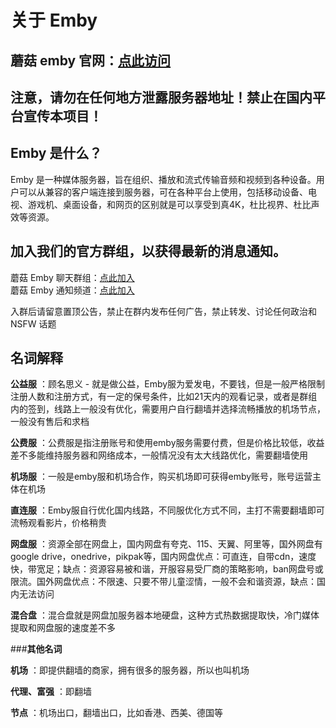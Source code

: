 # 关于 Emby

## 蘑菇 emby 官网：[点此访问](https://mooguu.xyz/)

## **注意，请勿在任何地方泄露服务器地址！禁止在国内平台宣传本项目！**

## **Emby 是什么？**

Emby 是一种媒体服务器，旨在组织、播放和流式传输音频和视频到各种设备。用户可以从兼容的客户端连接到服务器，可在各种平台上使用，包括移动设备、电视、游戏机、桌面设备，和网页的区别就是可以享受到真4K，杜比视界、杜比声效等资源。

## **加入我们的官方群组，以获得最新的消息通知。**

蘑菇 Emby 聊天群组：[点此加入](https://t.me/mooguu_group)  
蘑菇 Emby 通知频道：[点此加入](https://t.me/mooguu_channel)

入群后请留意置顶公告，禁止在群内发布任何广告，禁止转发、讨论任何政治和 NSFW 话题

## **名词解释**
**公益服** ：顾名思义 - 就是做公益，Emby服为爱发电，不要钱，但是一般严格限制注册人数和注册方式，有一定的保号条件，比如21天内的观看记录，或者是群组内的签到，线路上一般没有优化，需要用户自行翻墙并选择流畅播放的机场节点，一般没有售后和求档

**公费服** ：公费服是指注册账号和使用emby服务需要付费，但是价格比较低，收益差不多能维持服务器和网络成本，一般情况没有太大线路优化，需要翻墙使用

**机场服** ：一般是emby服和机场合作，购买机场即可获得emby账号，账号运营主体在机场

**直连服** ：Emby服自行优化国内线路，不同服优化方式不同，主打不需要翻墙即可流畅观看影片，价格稍贵

**网盘服** ：资源全部在网盘上，国内网盘有夸克、115、天翼、阿里等，国外网盘有google drive，onedrive，pikpak等，国内网盘优点：可直连，自带cdn，速度快，带宽足；缺点：资源容易被和谐，开服容易受厂商的策略影响，ban网盘号或限流。国外网盘优点：不限速、只要不带儿童涩情，一般不会和谐资源，缺点：国内无法访问

**混合盘** ：混合盘就是网盘加服务器本地硬盘，这种方式热数据提取快，冷门媒体提取和网盘服的速度差不多

###**其他名词**

**机场** ：即提供翻墙的商家，拥有很多的服务器，所以也叫机场

**代理、富强** ：即翻墙

**节点** ：机场出口，翻墙出口，比如香港、西美、德国等



